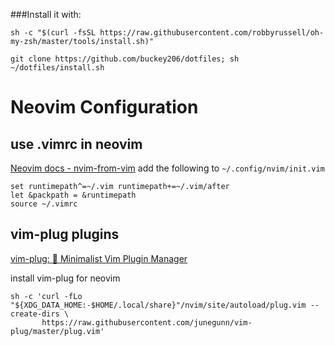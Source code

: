 ###Install it with: 

`sh -c "$(curl -fsSL https://raw.githubusercontent.com/robbyrussell/oh-my-zsh/master/tools/install.sh)"`

`git clone https://github.com/buckey206/dotfiles; sh ~/dotfiles/install.sh`


# Neovim Configuration
## use .vimrc in neovim 
[Neovim docs - nvim-from-vim](https://neovim.io/doc/user/nvim.html#nvim-from-vim)
add the following to `~/.config/nvim/init.vim`
```
set runtimepath^=~/.vim runtimepath+=~/.vim/after
let &packpath = &runtimepath
source ~/.vimrc
```

## vim-plug plugins 
[vim-plug: :hibiscus: Minimalist Vim Plugin Manager](https://github.com/junegunn/vim-plug/?tab=readme-ov-file#neovim)

install vim-plug for neovim 
```
sh -c 'curl -fLo "${XDG_DATA_HOME:-$HOME/.local/share}"/nvim/site/autoload/plug.vim --create-dirs \
       https://raw.githubusercontent.com/junegunn/vim-plug/master/plug.vim'
```

